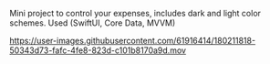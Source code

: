 Mini project to control your expenses, includes dark and light color schemes.
Used (SwiftUI, Core Data, MVVM)

https://user-images.githubusercontent.com/61916414/180211818-50343d73-fafc-4fe8-823d-c101b8170a9d.mov

